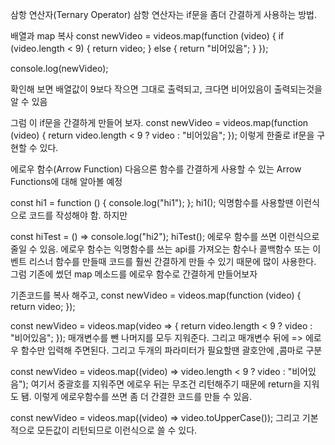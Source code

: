 삼항 연산자(Ternary Operator)
삼항 연산자는 if문을 좀더 간결하게 사용하는 방법.

배열과 map 복사
const newVideo = videos.map(function (video) {
  if (video.length < 9) {
    return video;
  } else {
    return "비어있음";
  }
});

console.log(newVideo);

확인해 보면 배열값이 9보다 작으면 그대로 출력되고, 크다면 비어있음이 출력되는것을 알 수 있음

그럼 이 if문을 간결하게 만들어 보자.
const newVideo = videos.map(function (video) {
  return video.length < 9 ? video : "비어있음";
});
이렇게 한줄로 if문을 구현할 수 있다. 


에로우 함수(Arrow Function)
다음으론 함수를 간결하게 사용할 수 있는 Arrow Functions에 대해 알아볼 예정

const hi1 = function () {
  console.log("hi1");
};
hi1();
익명함수를 사용할땐 이런식으로 코드를 작성해야 함. 
하지만

const hiTest = () => console.log("hi2");
hiTest();
에로우 함수를 쓰면 이런식으로 줄일 수 있음.
에로우 함수는 익명함수를 쓰는 api를 가져오는 함수나 콜백함수 또는 이벤트 리스너 함수를
만들때 코드를 훨씬 간결하게 만들 수 있기 때문에 많이 사용한다.
그럼 기존에 썼던 map 메소드를 에로우 함수로 간결하게 만들어보자

기존코드를 복사 해주고,
const newVideo = videos.map(function (video) {
  return video;
});

const newVideo = videos.map(video => {
  return video.length < 9 ? video : "비어있음";
});
매개변수를 뺀 나머지를 모두 지워준다. 그리고 매개변수 뒤에 => 에로우 함수만 입력해 주면된다.
그리고 두개의 파라미터가 필요할땐 괄호안에 ,콤마로 구분

const newVideo = videos.map((video) => video.length < 9 ? video : "비어있음");
여기서 중괄호를 지워주면 에로우 뒤는 무조건 리턴해주기 때문에 return을 지워도 됌.
이렇게 에로우함수를 쓰면 좀 더 간결한 코드를 만들 수 있음.

const newVideo = videos.map((video) => video.toUpperCase());
그리고 기본적으로 모든값이 리턴되므로 이런식으로 쓸 수 있다.
